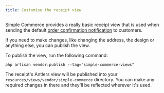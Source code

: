 ```yaml
---
title: Customise the receipt view
---
```


Simple Commerce provides a really basic receipt view that is used when sending the default [order confirmation notification](/notifications) to customers.

If you need to make changes, like changing the address, the design or anything else, you can publish the view. 

To publish the view, run the following command:

```
php artisan vendor:publish --tag="simple-commerce-views"
```

The receipt's Antlers view will be published into your `resources/views/vendor/simple-commerce` directory. You can make any required changes in there and they'll be reflected wherever it's used.
